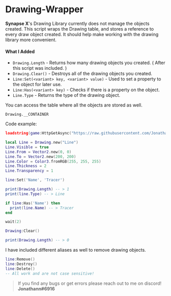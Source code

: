 # Drawing-Wrapper
**Synapse X**'s Drawing Library currently does not manage the objects created.
This script wraps the Drawing table, and stores a reference to every draw object created. It should help make working with the drawing library more convenient.

#### What I Added
- `Drawing.Length`  - Returns how many drawing objects you created. ( After this script was included. )
- `Drawing.Clear()` - Destroys all of the drawing objects you created.
- `Line:Set(<variant> key, <variant> value)` - Used to set a property to the object for later use.
- `Line:Has(<variant> key)` - Checks if there is a property on the object.
- `Line.Type` - Returns the type of the drawing object.

You can access the table where all the objects are stored as well.

`Drawing.__CONTAINER`

Code example:
```Lua
loadstring(game:HttpGetAsync("https://raw.githubusercontent.com/Jonathann-0/Drawing-Wrapper/main/main.lua"))() -- place in the beginning of your script

local Line = Drawing.new("Line")
Line.Visible = true
Line.From = Vector2.new(0, 0)
Line.To = Vector2.new(200, 200)
Line.Color = Color3.fromRGB(255, 255, 255)
Line.Thickness = 2
Line.Transparency = 1

line:Set('Name', 'Tracer')

print(Drawing.Length) -- > 1
print(line.Type) -- > Line

if line:Has('Name') then
  print(line.Name) -- > Tracer
end

wait(2)

Drawing:Clear()

print(Drawing.Length) -- > 0
```

I have included different aliases as well to remove drawing objects.
```lua
line:Remove()
line:Destroy()
line:Delete()
-- All work and are not case sensitive!
```
> If you find any bugs or get errors please reach out to me on discord! **Jonathann#6916**
